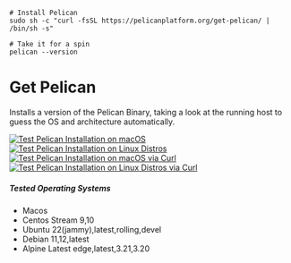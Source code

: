 ```shell
# Install Pelican
sudo sh -c "curl -fsSL https://pelicanplatform.org/get-pelican/ | /bin/sh -s"

# Take it for a spin
pelican --version
```

# Get Pelican

Installs a version of the Pelican Binary, taking a look at the running host to guess the OS and architecture automatically.

[![Test Pelican Installation on macOS](https://github.com/PelicanPlatform/get-pelican/actions/workflows/test-macos.yaml/badge.svg)](https://github.com/PelicanPlatform/get-pelican/actions/workflows/test-macos.yaml)
[![Test Pelican Installation on Linux Distros](https://github.com/PelicanPlatform/get-pelican/actions/workflows/test-linux.yaml/badge.svg)](https://github.com/PelicanPlatform/get-pelican/actions/workflows/test-linux.yaml)
[![Test Pelican Installation on macOS via Curl](https://github.com/PelicanPlatform/get-pelican/actions/workflows/test-macos-via-curl.yaml/badge.svg)](https://github.com/PelicanPlatform/get-pelican/actions/workflows/test-macos-via-curl.yaml)
[![Test Pelican Installation on Linux Distros via Curl](https://github.com/PelicanPlatform/get-pelican/actions/workflows/test-linux-via-curl.yaml/badge.svg)](https://github.com/PelicanPlatform/get-pelican/actions/workflows/test-linux-via-curl.yaml)

##### Tested Operating Systems

- Macos
- Centos Stream 9,10
- Ubuntu 22(jammy),latest,rolling,devel
- Debian 11,12,latest
- Alpine Latest edge,latest,3.21,3.20

